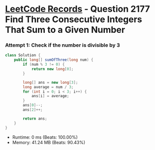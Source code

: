 # [LeetCode Records](../../README.md) - Question 2177 Find Three Consecutive Integers That Sum to a Given Number

### Attempt 1: Check if the number is divisible by 3
```java
class Solution {
    public long[] sumOfThree(long num) {
        if (num % 3 != 0) {
            return new long[0];
        }

        long[] ans = new long[3];
        long average = num / 3;
        for (int i = 0; i < 3; i++) {
            ans[i] = average;
        }
        ans[0]--;
        ans[2]++;

        return ans;
    }
}
```
- Runtime: 0 ms (Beats: 100.00%)
- Memory: 41.24 MB (Beats: 90.43%)

<br>
